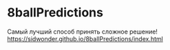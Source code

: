 # 8ballPredictions

Самый лучший способ принять сложное решение!
https://sidwonder.github.io/8ballPredictions/index.html
